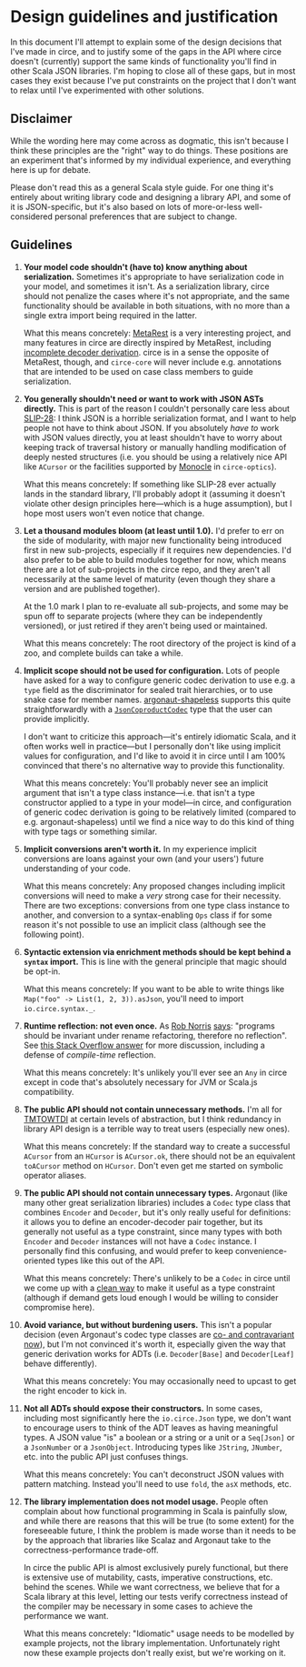 # Design guidelines and justification

In this document I'll attempt to explain some of the design decisions that I've made in circe, and
to justify some of the gaps in the API where circe doesn't (currently) support the same kinds of
functionality you'll find in other Scala JSON libraries. I'm hoping to close all of these gaps, but
in most cases they exist because I've put constraints on the project that I don't want to relax
until I've experimented with other solutions.

## Disclaimer

While the wording here may come across as dogmatic, this isn't because I think these principles are
the "right" way to do things. These positions are an experiment that's informed by my individual
experience, and everything here is up for debate.

Please don't read this as a general Scala style guide. For one thing it's entirely about writing
library code and designing a library API, and some of it is JSON-specific, but it's also based on
lots of more-or-less well-considered personal preferences that are subject to change.

## Guidelines

1. **Your model code shouldn't (have to) know anything about serialization.**
    Sometimes it's appropriate to have serialization code in your model, and sometimes it isn't. As
    a serialization library, circe should not penalize the cases where it's not appropriate, and the
    same functionality should be available in both situations, with no more than a single extra
    import being required in the latter.

    What this means concretely: [MetaRest][metarest] is a very interesting project, and many
    features in circe are directly inspired by MetaRest, including [incomplete decoder
    derivation][incompletes]. circe is in a sense the opposite of MetaRest, though, and
    `circe-core` will never include e.g. annotations that are intended to be used on case class
    members to guide serialization.

2. **You generally shouldn't need or want to work with JSON ASTs directly.**
    This is part of the reason I couldn't personally care less about [SLIP-28][slip-28]: I think
    JSON is a horrible serialization format, and I want to help people not have to think about JSON.
    If you absolutely _have to_ work with JSON values directly, you at least shouldn't have to worry
    about keeping track of traversal history or manually handling modification of deeply nested
    structures (i.e. you should be using a relatively nice API like `ACursor` or the facilities
    supported by [Monocle][monocle] in `circe-optics`).

    What this means concretely: If something like SLIP-28 ever actually lands in the standard
    library, I'll probably adopt it (assuming it doesn't violate other design principles here—which
    is a huge assumption), but I hope most users won't even notice that change.

3. **Let a thousand modules bloom (at least until 1.0).**
    I'd prefer to err on the side of modularity, with major new functionality being introduced first
    in new sub-projects, especially if it requires new dependencies. I'd also prefer to be able to
    build modules together for now, which means there are a lot of sub-projects in the circe repo,
    and they aren't all necessarily at the same level of maturity (even though they share a version
    and are published together).

    At the 1.0 mark I plan to re-evaluate all sub-projects, and some may be spun off to separate
    projects (where they can be independently versioned), or just retired if they aren't being used
    or maintained.

    What this means concretely: The root directory of the project is kind of a zoo, and complete
    builds can take a while.

4. **Implicit scope should not be used for configuration.**
    Lots of people have asked for a way to configure generic codec derivation to use e.g. a `type`
    field as the discriminator for sealed trait hierarchies, or to use snake case for member names.
    [argonaut-shapeless][argonaut-shapeless] supports this quite straightforwardly with a
    [`JsonCoproductCodec`][argonaut-shapeless-7] type that the user can provide implicitly.

    I don't
    want to criticize this approach—it's entirely idiomatic Scala, and it often works well in
    practice—but I personally don't like using implicit values for configuration, and I'd like to
    avoid it in circe until I am 100% convinced that there's no alternative way to provide this
    functionality.

    What this means concretely: You'll probably never see an implicit argument that isn't a type
    class instance—i.e. that isn't a type constructor applied to a type in your model—in circe, and
    configuration of generic codec derivation is going to be relatively limited (compared to e.g.
    argonaut-shapeless) until we find a nice way to do this kind of thing with type tags or
    something similar.

5. **Implicit conversions aren't worth it.**
    In my experience implicit conversions are loans against your own (and your users') future
    understanding of your code.

    What this means concretely: Any proposed changes including implicit conversions will need to
    make a _very_ strong case for their necessity. There are two exceptions: conversions from one
    type class instance to another, and conversion to a syntax-enabling `Ops` class if for some
    reason it's not possible to use an implicit class (although see the following point).

6. **Syntactic extension via enrichment methods should be kept behind a `syntax` import.**
    This is line with the general principle that magic should be opt-in.

    What this means concretely: If you want to be able to write things like
    `Map("foo" -> List(1, 2, 3)).asJson`, you'll need to import `io.circe.syntax._`.

7. **Runtime reflection: not even once.**
    As [Rob Norris][tpolecat] [says][no-reflection]: "programs should be invariant under rename
    refactoring, therefore no reflection". See [this Stack Overflow answer][on-reflection] for more
    discussion, including a defense of _compile-time_ reflection.

    What this means concretely: It's unlikely you'll ever see an `Any` in circe except in code
    that's absolutely necessary for JVM or Scala.js compatibility.

8. **The public API should not contain unnecessary methods.**
    I'm all for [TMTOWTDI][tmtowtdi] at certain levels of abstraction, but I think redundancy in
    library API design is a terrible way to treat users (especially new ones).

    What this means concretely: If the standard way to create a successful `ACursor` from an
    `HCursor` is `ACursor.ok`, there should not be an equivalent `toACursor` method on `HCursor`.
    Don't even get me started on symbolic operator aliases.

9. **The public API should not contain unnecessary types.**
    Argonaut (like many other great serialization libraries) includes a `Codec` type class that
    combines `Encoder` and `Decoder`, but it's only really useful for definitions: it allows you to
    define an encoder-decoder pair together, but its generally not useful as a type constraint,
    since many types with both `Encoder` and `Decoder` instances will not have a `Codec` instance.
    I personally find this confusing, and would prefer to keep convenience-oriented types like this
    out of the API.

    What this means concretely: There's unlikely to be a `Codec` in circe until we come up with
    a [clean way][circe-codec] to make it useful as a type constraint (although if demand gets loud
    enough I would be willing to consider compromise here).

10. **Avoid variance, but without burdening users.**
    This isn't a popular decision (even Argonaut's codec type classes are [co- and contravariant
    now](argonaut-variance)), but I'm not convinced it's worth it, especially given the way that
    generic derivation works for ADTs (i.e. `Decoder[Base]` and `Decoder[Leaf]` behave differently).

    What this means concretely: You may occasionally need to upcast to get the right encoder to
    kick in.

11. **Not all ADTs should expose their constructors.**
    In some cases, including most significantly here the `io.circe.Json` type, we don't want to
    encourage users to think of the ADT leaves as having meaningful types. A JSON value "is" a
    boolean or a string or a unit or a `Seq[Json]` or a `JsonNumber` or a `JsonObject`. Introducing
    types like `JString`, `JNumber`, etc. into the public API just confuses things.

    What this means concretely: You can't deconstruct JSON values with pattern matching. Instead
    you'll need to use `fold`, the `asX` methods, etc.

12. **The library implementation does not model usage.**
    People often complain about how functional programming in Scala is painfully slow, and while
    there are reasons that this will be true (to some extent) for the foreseeable future, I think
    the problem is made worse than it needs to be by the approach that libraries like Scalaz and
    Argonaut take to the correctness-performance trade-off.

    In circe the public API is almost exclusively purely functional, but there is extensive use of
    mutability, casts, imperative constructions, etc. behind the scenes. While we want correctness,
    we believe that for a Scala library at this level, letting our tests verify correctness instead
    of the compiler may be necessary in some cases to achieve the performance we want.

    What this means concretely: "Idiomatic" usage needs to be modelled by example projects, not
    the library implementation. Unfortunately right now these example projects don't really exist,
    but we're working on it.

[argonaut-shapeless]: https://github.com/alexarchambault/argonaut-shapeless
[argonaut-shapeless-7]: https://github.com/alexarchambault/argonaut-shapeless/pull/7
[argonaut-variance]: https://github.com/argonaut-io/argonaut/blob/28953e2dac90ab9efb2db565491e1948d581aa01/argonaut/src/main/scala/argonaut/DecodeJson.scala#L9
[incompletes]: https://meta.plasm.us/posts/2015/06/21/deriving-incomplete-type-class-instances/
[circe-codec]: https://github.com/circe/circe/issues/133
[metarest]: https://github.com/pathikrit/metarest
[monocle]: https://github.com/julien-truffaut/Monocle
[no-reflection]: https://gitter.im/circe/circe?at=566effd73078c074765121ca
[on-reflection]: http://stackoverflow.com/a/33580411/334519
[slip-28]: https://github.com/scala/slip/pull/28
[tmtowtdi]: https://en.wikipedia.org/wiki/There%27s_more_than_one_way_to_do_it
[tpolecat]: https://twitter.com/tpolecat
